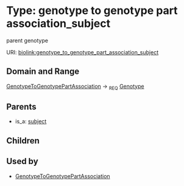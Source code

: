 
# Type: genotype to genotype part association_subject


parent genotype

URI: [biolink:genotype_to_genotype_part_association_subject](https://w3id.org/biolink/vocab/genotype_to_genotype_part_association_subject)


## Domain and Range

[GenotypeToGenotypePartAssociation](GenotypeToGenotypePartAssociation.md) ->  <sub>REQ</sub> [Genotype](Genotype.md)

## Parents

 *  is_a: [subject](subject.md)

## Children


## Used by

 * [GenotypeToGenotypePartAssociation](GenotypeToGenotypePartAssociation.md)
